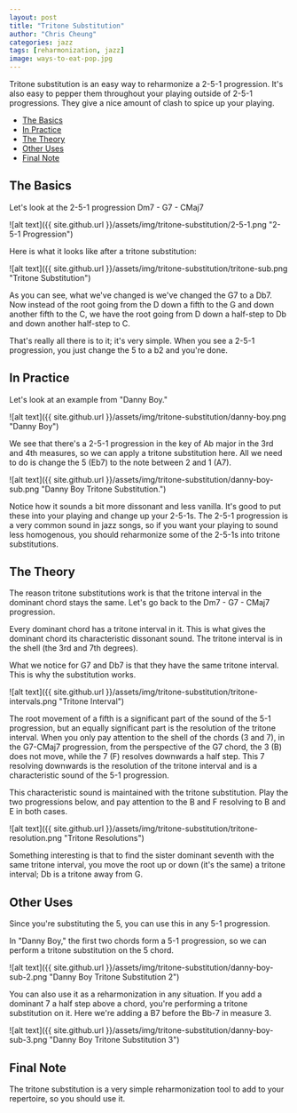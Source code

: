 ```yaml
---
layout: post
title: "Tritone Substitution"
author: "Chris Cheung"
categories: jazz
tags: [reharmonization, jazz]
image: ways-to-eat-pop.jpg
---
```


Tritone substitution is an easy way to reharmonize a 2-5-1 progression. It's also easy to pepper them throughout your playing outside of 2-5-1 progressions. They give a nice amount of clash to spice up your playing.

- [The Basics](#the-basics)
- [In Practice](#in-practice)
- [The Theory](#the-theory)
- [Other Uses](#other-uses)
- [Final Note](#final-note)

## The Basics

Let's look at the 2-5-1 progression Dm7 - G7 - CMaj7

![alt text]({{ site.github.url }}/assets/img/tritone-substitution/2-5-1.png "2-5-1 Progression")

Here is what it looks like after a tritone substitution:

![alt text]({{ site.github.url }}/assets/img/tritone-substitution/tritone-sub.png "Tritone Substitution")

As you can see, what we've changed is we've changed the G7 to a Db7. Now instead of the root going from the D down a fifth to the G and down another fifth to the C, we have the root going from D down a half-step to Db and down another half-step to C.

That's really all there is to it; it's very simple. When you see a 2-5-1 progression, you just change the 5 to a b2 and you're done.

## In Practice

Let's look at an example from "Danny Boy."

![alt text]({{ site.github.url }}/assets/img/tritone-substitution/danny-boy.png "Danny Boy")

We see that there's a 2-5-1 progression in the key of Ab major in the 3rd and 4th measures, so we can apply a tritone substitution here. All we need to do is change the 5 (Eb7) to the note between 2 and 1 (A7).

![alt text]({{ site.github.url }}/assets/img/tritone-substitution/danny-boy-sub.png "Danny Boy Tritone Substitution.")

Notice how it sounds a bit more dissonant and less vanilla. It's good to put these into your playing and change up your 2-5-1s. The 2-5-1 progression is a very common sound in jazz songs, so if you want your playing to sound less homogenous, you should reharmonize some of the 2-5-1s into tritone substitutions.

## The Theory

The reason tritone substitutions work is that the tritone interval in the dominant chord stays the same. Let's go back to the Dm7 - G7 - CMaj7 progression.

Every dominant chord has a tritone interval in it. This is what gives the dominant chord its characteristic dissonant sound. The tritone interval is in the shell (the 3rd and 7th degrees).

What we notice for G7 and Db7 is that they have the same tritone interval. This is why the substitution works.

![alt text]({{ site.github.url }}/assets/img/tritone-substitution/tritone-intervals.png "Tritone Interval")

The root movement of a fifth is a significant part of the sound of the 5-1 progression, but an equally significant part is the resolution of the tritone interval. When you only pay attention to the shell of the chords (3 and 7), in the G7-CMaj7 progression, from the perspective of the G7 chord, the 3 (B) does not move, while the 7 (F) resolves downwards a half step. This 7 resolving downwards is the resolution of the tritone interval and is a characteristic sound of the 5-1 progression. 

This characteristic sound is maintained with the tritone substitution. Play the two progressions below, and pay attention to the B and F resolving to B and E in both cases.

![alt text]({{ site.github.url }}/assets/img/tritone-substitution/tritone-resolution.png "Tritone Resolutions")

Something interesting is that to find the sister dominant seventh with the same tritone interval, you move the root up or down (it's the same) a tritone interval; Db is a tritone away from G.

## Other Uses

Since you're substituting the 5, you can use this in any 5-1 progression.

In "Danny Boy," the first two chords form a 5-1 progression, so we can perform a tritone substitution on the 5 chord.

![alt text]({{ site.github.url }}/assets/img/tritone-substitution/danny-boy-sub-2.png "Danny Boy Tritone Substitution 2")

You can also use it as a reharmonization in any situation. If you add a dominant 7 a half step above a chord, you're performing a tritone substitution on it. Here we're adding a B7 before the Bb-7 in measure 3.

![alt text]({{ site.github.url }}/assets/img/tritone-substitution/danny-boy-sub-3.png "Danny Boy Tritone Substitution 3")

## Final Note

The tritone substitution is a very simple reharmonization tool to add to your repertoire, so you should use it.